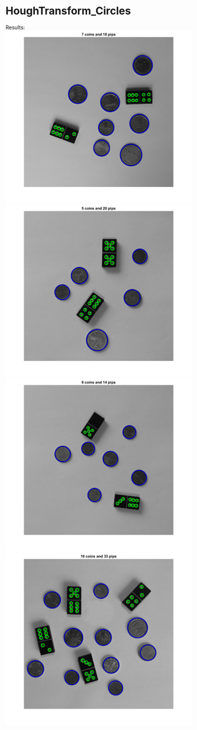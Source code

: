 # HoughTransform_Circles

Results:
<br>
<img src = "Data/Result1.png" >
<br>
<img src = "Data/Result2.png" >
<br>
<img src = "Data/Result3.png" >
<br>
<img src = "Data/Result4.png" >
